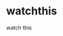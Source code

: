watchthis
=========

watch this








































































































































































